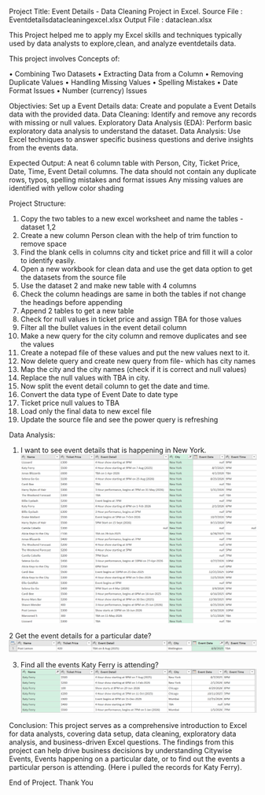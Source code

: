 Project Title:
Event Details - Data Cleaning Project in Excel.
Source File : Eventdetailsdatacleaningexcel.xlsx
Output File : dataclean.xlsx

This Project helped me to apply my Excel skills and techniques typically used by data analysts to explore,clean, and analyze eventdetails data. 

This project involves Concepts of:

•	Combining Two Datasets
•	Extracting Data from a Column
•	Removing Duplicate Values
•	Handling Missing Values
•	Spelling Mistakes
•	Date Format Issues
•	Number (currency) Issues

Objectivies:
Set up a Event Details data: Create and populate a Event Details data with the provided data.
Data Cleaning: Identify and remove any records with missing or null values.
Exploratory Data Analysis (EDA): Perform basic exploratory data analysis to understand the dataset.
Data Analysis: Use Excel techniques to answer specific business questions and derive insights from the events data.

Expected Output:
A neat 6 column table with Person, City, Ticket Price, Date, Time, Event Detail columns.
The data should not contain any duplicate rows, typos, spelling mistakes and format issues
Any missing values are identified with yellow color shading

Project Structure:
1. Copy the two tables to a new excel worksheet and name the tables - dataset 1,2
2. Create a new column Person clean with the help of trim function to remove space
3. Find the blank cells in columns city and ticket price and fill it will a color to identify easily.
4. Open a new workbook for clean data and use the get data option to get the datasets from the source file
5. Use the dataset 2 and make new table with 4 columns
6. Check the column headings are same in both the tables if not change the headings before appending
7. Append 2 tables to get  a new table
8. Check for null values in ticket price and assign TBA for those values
9. Filter all the bullet values in the event detail column 
10. Make a new query for the city column and remove duplicates and see the values
11. Create a notepad file of these values and put the new values next to it.
12. Now delete query and create new query from file- which has city names
13. Map the city and the city names (check if it is correct and null values)
14. Replace the null values with TBA in city.
15. Now split the event detail column to get the date and time.
16. Convert the data type of Event Date to date type
17. Ticket price null values to TBA
18. Load only the final data to new excel file
19. Update the source file and see the power query is refreshing

Data Analysis:
1. I want to see event details that is happening in New York.
   ![image alt](https://github.com/nsankareswari-70/ExcelDatacleaning1/blob/9c9057cbe45656978dbc6a09b93e36928d9d3a44/P1.png)


2  Get the event details for a particular date?
![image alt](https://github.com/nsankareswari-70/ExcelDatacleaning1/blob/1d1b1483f3ab70bd7ecaef97bae5210cb9e465cd/P2.png)

3. Find all the events Katy Ferry is attending?
![image alt](https://github.com/nsankareswari-70/ExcelDatacleaning1/blob/1d1b1483f3ab70bd7ecaef97bae5210cb9e465cd/P3.png)

Conclusion:
This project serves as a comprehensive introduction to Excel for data analysts, covering data setup, data cleaning, exploratory data analysis, and business-driven Excel questions. The findings from this project can help drive business decisions by understanding Citywise Events, Events happening on a particular date, or to find out the events a particular person is attending. (Here i pulled the records for Katy Ferry).

End of Project.
Thank You


